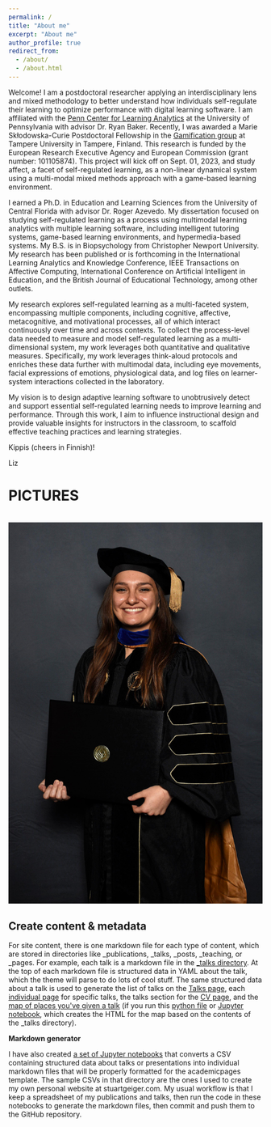 ```yaml
---
permalink: /
title: "About me"
excerpt: "About me"
author_profile: true
redirect_from: 
  - /about/
  - /about.html
---
```


Welcome! I am a postdoctoral researcher applying an interdisciplinary lens and mixed methodology to better understand how individuals self-regulate their learning to optimize performance with digital learning software. I am affiliated with the [Penn Center for Learning Analytics](https://learninganalytics.upenn.edu/index.html) at the University of Pennsylvania with advisor Dr. Ryan Baker. Recently, I was awarded a Marie Skłodowska-Curie Postdoctoral Fellowship in the [Gamification group](https://webpages.tuni.fi/gamification/) at Tampere University in Tampere, Finland. This research is funded by the European Research Executive Agency and European Commission (grant number: 101105874). This project will kick off on Sept. 01, 2023, and study affect, a facet of self-regulated learning, as a non-linear dynamical system using a multi-modal mixed methods approach with a game-based learning environment.

I earned a Ph.D. in Education and Learning Sciences from the University of Central Florida with advisor Dr. Roger Azevedo. My dissertation focused on studying self-regulated learning as a process using multimodal learning analytics with multiple learning software, including intelligent tutoring systems, game-based learning environments, and hypermedia-based systems. My B.S. is in Biopsychology from Christopher Newport University. My research has been published or is forthcoming in the International Learning Analytics and Knowledge Conference, IEEE Transactions on Affective Computing, International Conference on Artificial Intelligent in Education, and the British Journal of Educational Technology, among other outlets.

My research explores self-regulated learning as a multi-faceted system, encompassing multiple components, including cognitive, affective, metacognitive, and motivational processes, all of which interact continuously over time and across contexts. To collect the process-level data needed to measure and model self-regulated learning as a multi-dimensional system, my work leverages both quantitative and qualitative measures. Specifically, my work leverages think-aloud protocols and enriches these data further with multimodal data, including eye movements, facial expressions of emotions, physiological data, and log files on learner-system interactions collected in the laboratory.

My vision is to design adaptive learning software to unobtrusively detect and support essential self-regulated learning needs to improve learning and  performance. Through this work, I aim to influence instructional design and provide valuable insights for instructors in the classroom, to scaffold effective teaching practices and learning strategies.


Kippis (cheers in Finnish)!

Liz


PICTURES
======
<br/><img src='/images/IMG_9280.JPG'>



Create content & metadata
------
For site content, there is one markdown file for each type of content, which are stored in directories like _publications, _talks, _posts, _teaching, or _pages. For example, each talk is a markdown file in the [_talks directory](https://github.com/academicpages/academicpages.github.io/tree/master/_talks). At the top of each markdown file is structured data in YAML about the talk, which the theme will parse to do lots of cool stuff. The same structured data about a talk is used to generate the list of talks on the [Talks page](https://academicpages.github.io/talks), each [individual page](https://academicpages.github.io/talks/2012-03-01-talk-1) for specific talks, the talks section for the [CV page](https://academicpages.github.io/cv), and the [map of places you've given a talk](https://academicpages.github.io/talkmap.html) (if you run this [python file](https://github.com/academicpages/academicpages.github.io/blob/master/talkmap.py) or [Jupyter notebook](https://github.com/academicpages/academicpages.github.io/blob/master/talkmap.ipynb), which creates the HTML for the map based on the contents of the _talks directory).

**Markdown generator**

I have also created [a set of Jupyter notebooks](https://github.com/academicpages/academicpages.github.io/tree/master/markdown_generator
) that converts a CSV containing structured data about talks or presentations into individual markdown files that will be properly formatted for the academicpages template. The sample CSVs in that directory are the ones I used to create my own personal website at stuartgeiger.com. My usual workflow is that I keep a spreadsheet of my publications and talks, then run the code in these notebooks to generate the markdown files, then commit and push them to the GitHub repository.
